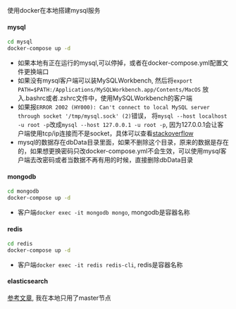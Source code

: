 
使用docker在本地搭建mysql服务

#### mysql

```bash
cd mysql
docker-compose up -d
```

- 如果本地有正在运行的mysql,可以停掉，或者在docker-compose.yml配置文件更换端口
- 如果没有mysql客户端可以装MySQLWorkbench, 然后将`export PATH=$PATH:/Applications/MySQLWorkbench.app/Contents/MacOS` 放入.bashrc或者.zshrc文件中，使用MySQLWorkbench的客户端
- 如果报`ERROR 2002 (HY000): Can't connect to local MySQL server through socket '/tmp/mysql.sock' (2)`错误， 将`mysql --host localhost -u root -p`改成`mysql --host 127.0.0.1 -u root -p`, 因为127.0.0.1会让客户端使用tcp/ip连接而不是socket，具体可以查看[stackoverflow](https://stackoverflow.com/questions/16325607/cant-connect-to-local-mysql-server-through-socket-tmp-mysql-sock)
- mysql的数据存在dbData目录里面，如果不删除这个目录，原来的数据是存在的，如果想更换密码只改docker-compose.yml不会生效，可以使用mysql客户端去改密码或者当数据不再有用的时候，直接删除dbData目录


#### mongodb

```bash
cd mongodb
docker-compose up -d
```

- 客户端`docker exec -it mongodb mongo`, mongodb是容器名称
#### redis

```bash
cd redis
docker-compose up -d
```

- 客户端`docker exec -it redis redis-cli`, redis是容器名称

#### elasticsearch

[参考文章](https://www.cnblogs.com/mxmbk/p/9969008.html), 我在本地只用了master节点